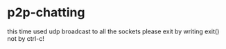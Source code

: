 # p2p-chatting
this time used udp broadcast to all the sockets
please exit by writing exit() not by ctrl-c!
